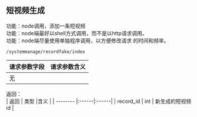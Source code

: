 
## 短视频生成

功能：node调用，添加一条短视频  
功能：node端最好以shell方式调用，而不是以http请求调用。  
功能：node端尽量使用单独程序调用，以方便修改请求 的时间和频率。  

~~~
/systemmanage/recordfake/index
~~~
| 请求参数字段        | 请求参数含义  |
| -------- |:------|
|无         | |



返回：   
| 返回        | 类型 |含义  |
| -------- |:------|:------|
| record_id      |  int |  新生成的短视频id |









